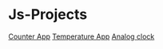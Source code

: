 # Js-Projects
[Counter App](https://anas7k.github.io/Js-Projects/Counter%20App/)
[Temperature App](https://anas7k.github.io/Js-Projects/Temperature%20App/)
[Analog clock](https://anas7k.github.io/Js-Projects/Analog%20Clock/)
